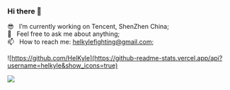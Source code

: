 ### Hi there 👋

<!--
**HelKyle/helkyle** is a ✨ _special_ ✨ repository because its `README.md` (this file) appears on your GitHub profile.

Here are some ideas to get you started:

- 🔭 I’m currently working on ...
- 🌱 I’m currently learning ...
- 👯 I’m looking to collaborate on ...
- 🤔 I’m looking for help with ...
- 💬 Ask me about ...
- 📫 How to reach me: ...
- 😄 Pronouns: ...
- ⚡ Fun fact: ...
-->

😎 &nbsp;&nbsp;I’m currently working on Tencent, ShenZhen China;  
💬 &nbsp;&nbsp;Feel free to ask me about anything;  
📫 &nbsp;&nbsp;How to reach me: helkylefighting@gmail.com;  

![https://github.com/HelKyle](https://github-readme-stats.vercel.app/api?username=helkyle&show_icons=true)

![](https://visitor-badge.glitch.me/badge?page_id=github.helkyle)
